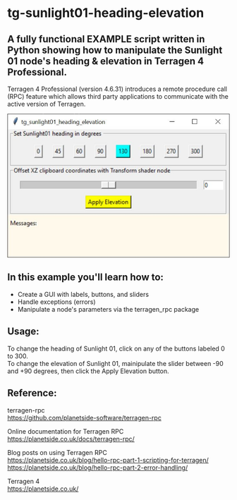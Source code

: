 # tg-sunlight01-heading-elevation

## A fully functional EXAMPLE script written in Python showing how to manipulate the Sunlight 01 node's heading & elevation in Terragen 4 Professional.

Terragen 4 Professional (version 4.6.31) introduces a remote procedure call (RPC) feature which allows third party applications to communicate with the active version of Terragen.

![tg_sunlight01_heading_elevation GUI](/images/tg-sunlight01-heading-elevation.jpg)

## In this example you'll learn how to: 
* Create a GUI with labels, buttons, and sliders
* Handle exceptions (errors)
* Manipulate a node's parameters via the terragen_rpc package

## Usage:
To change the heading of Sunlight 01, click on any of the buttons labeled 0 to 300. <br />
To change the elevation of Sunlight 01, mainipulate the slider between -90 and +90 degrees, then click the Apply Elevation button.

## Reference:
terragen-rpc <br />
https://github.com/planetside-software/terragen-rpc

Online documentation for Terragen RPC <br />
https://planetside.co.uk/docs/terragen-rpc/

Blog posts on using Terragen RPC <br />
https://planetside.co.uk/blog/hello-rpc-part-1-scripting-for-terragen/ <br />
https://planetside.co.uk/blog/hello-rpc-part-2-error-handling/

Terragen 4 <br />
https://planetside.co.uk/
